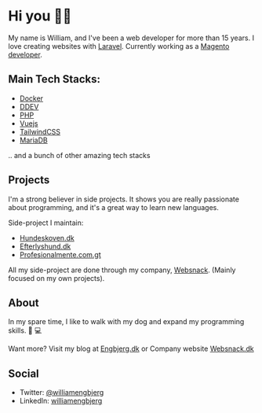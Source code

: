 # Hi you 👋🏼

My name is William, and I've been a web developer for more than 15 years. I love creating websites with [Laravel](https://github.com/laravel). Currently working as a [Magento developer](https://github.com/magento). 


## Main Tech Stacks: 
- [Docker](https://github.com/docker)
- [DDEV](https://www.ddev.com/)
- [PHP](https://github.com/topics/php)
- [Vuejs](https://github.com/vuejs)
- [TailwindCSS](https://github.com/tailwindcss)
- [MariaDB](https://github.com/mariadb)

.. and a bunch of other amazing tech stacks


## Projects 

I'm a strong believer in side projects. It shows you are really passionate about programming, and it's a great way to learn new languages.

Side-project I maintain:
- [Hundeskoven.dk](https://hundeskoven.dk) 
- [Efterlyshund.dk](https://efterlyshund.dk) 
- [Profesionalmente.com.gt](www.profesionalmente.com.gt)

All my side-project are done through my company, [Websnack](https://github.com/websnack-dk). (Mainly focused on my own projects).



## About

In my spare time, I like to walk with my dog and expand my programming skills. 🐶 💻

Want more? Visit my blog at [Engbjerg.dk](https://engbjerg.dk) or Company website [Websnack.dk](https://websnack.dk)

## Social
- Twitter: [@williamengbjerg](https://twitter.com/williamengbjerg)
- LinkedIn: [williamengbjerg](https://www.linkedin.com/in/williamengbjerg/)
